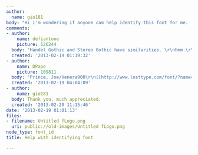 ```yaml
---
author:
  name: gio181
body: "Hi i'm wondering if anyone cam help identify this font for me.  Thank you.\r\n"
comments:
- author:
    name: defiantone
    picture: 126244
  body: "Handel Gothic and Stereo Gothic have similarities. \r\nhmm.\r\n"
  created: '2013-02-19 01:19:32'
- author:
    name: DPape
    picture: 109811
  body: "Prince, Joe/Venera900\r\n[[http://www.losttype.com/font/?name=venera]][img:sites/default/files/old-images/web1_5716.jpg]"
  created: '2013-02-19 04:04:09'
- author:
    name: gio181
  body: Thank you, much appreciated.
  created: '2013-02-20 11:15:46'
date: '2013-02-19 01:01:13'
files:
- filename: Untitled fLogo.png
  uri: public://old-images/Untitled fLogo.png
node_type: font_id
title: Help with identifying font

---
```

